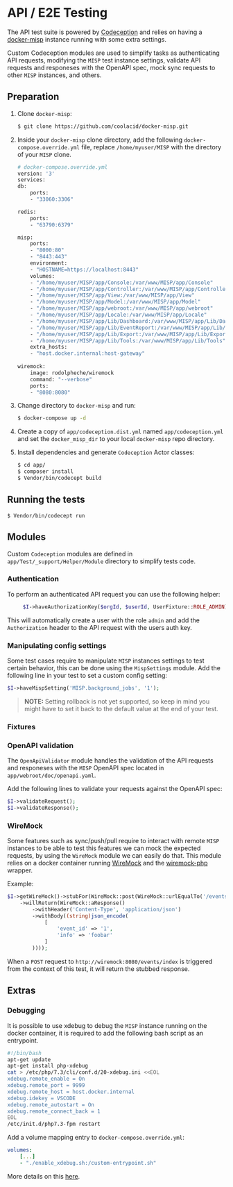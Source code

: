 # API / E2E Testing
The API test suite is powered by [Codeception](https://github.com/Codeception/Codeception) and relies on having a [docker-misp]([docker-misp](https://github.com/coolacid/docker-misp)) instance running with some extra settings.

Custom Codeception modules are used to simplify tasks as authenticating API requests, modifying the `MISP` test instance settings, validate API requests and responeses with the OpenAPI spec, mock sync requests to other `MISP` instances, and others.

## Preparation

1. Clone `docker-misp`:
    ```bash
    $ git clone https://github.com/coolacid/docker-misp.git
    ```
2. Inside your `docker-misp` clone directory, add the following `docker-compose.override.yml` file, replace `/home/myuser/MISP` with the directory of your `MISP` clone.

    ```bash
    # docker-compose.override.yml
    version: '3'
    services:
    db:
        ports:
        - "33060:3306"

    redis:
        ports:
        - "63790:6379"

    misp:
        ports:
        - "8000:80"
        - "8443:443"
        environment:
        - "HOSTNAME=https://localhost:8443"
        volumes:
        - "/home/myuser/MISP/app/Console:/var/www/MISP/app/Console"
        - "/home/myuser/MISP/app/Controller:/var/www/MISP/app/Controller"
        - "/home/myuser/MISP/app/View:/var/www/MISP/app/View"
        - "/home/myuser/MISP/app/Model:/var/www/MISP/app/Model"
        - "/home/myuser/MISP/app/webroot:/var/www/MISP/app/webroot"
        - "/home/myuser/MISP/app/Locale:/var/www/MISP/app/Locale"
        - "/home/myuser/MISP/app/Lib/Dashboard:/var/www/MISP/app/Lib/Dashboard"
        - "/home/myuser/MISP/app/Lib/EventReport:/var/www/MISP/app/Lib/EventReport"
        - "/home/myuser/MISP/app/Lib/Export:/var/www/MISP/app/Lib/Export"
        - "/home/myuser/MISP/app/Lib/Tools:/var/www/MISP/app/Lib/Tools"
        extra_hosts:
        - "host.docker.internal:host-gateway"
        
    wiremock:
        image: rodolpheche/wiremock
        command: "--verbose"
        ports:
        - "8080:8080"
    ```

3. Change directory to `docker-misp` and run:

    ```bash
    $ docker-compose up -d
    ```

4. Create a copy of `app/codeception.dist.yml` named `app/codeception.yml` and set the `docker_misp_dir` to your local `docker-misp` repo directory.


5. Install dependencies and generate `Codeception` Actor classes:
    ```bash
    $ cd app/
    $ composer install
    $ Vendor/bin/codecept build
    ```

## Running the tests
```
$ Vendor/bin/codecept run
```
## Modules
Custom `Codeception` modules are defined in `app/Test/_support/Helper/Module` directory to simplify tests code.

### Authentication
To perform an authenticated API request you can use the following helper:
```php
     $I->haveAuthorizationKey($orgId, $userId, UserFixture::ROLE_ADMIN);
```
This will automatically create a user with the role `admin` and add the `Authorization` header to the API request with the users auth key.

### Manipulating config settings
Some test cases require to manipulate `MISP` instances settings to test certain behavior, this can be done using the `MispSettings` module.
Add the following line in your test to set a custom config setting:
```php
$I->haveMispSetting('MISP.background_jobs', '1');
```

> **NOTE:** Setting rollback is not yet supported, so keep in mind you might have to set it back to the default value at the end of your test.

### Fixtures


### OpenAPI validation
The `OpenApiValidator` module handles the validation of the API requests and responeses with the `MISP` OpenAPI spec located in `app/webroot/doc/openapi.yaml`.

Add the following lines to validate your requests against the OpenAPI spec:
```php
$I->validateRequest();  
$I->validateResponse();
```

### WireMock
Some features such as sync/push/pull require to interact with remote `MISP` instances to be able to test this features we can mock the expected requests, by using the `WireMock` module we can easily do that. This module relies on a docker container running [WireMock](http://wiremock.org/) and the [wiremock-php](https://github.com/rowanhill/wiremock-php) wrapper.


Example:
```php
$I->getWireMock()->stubFor(WireMock::post(WireMock::urlEqualTo('/events/index'))
    ->willReturn(WireMock::aResponse()
        ->withHeader('Content-Type', 'application/json')
        ->withBody((string)json_encode(
            [
                'event_id' => '1',
                'info' => 'foobar'
            ]
        ))));
```

When a `POST` request to `http://wiremock:8080/events/index` is triggered from the context of this test, it will return the stubbed response.

## Extras
### Debugging
It is possible to use xdebug to debug the `MISP` instance running on the docker container, it is required to add the following bash script as an entrypoint.

```bash
#!/bin/bash
apt-get update
apt-get install php-xdebug
cat > /etc/php/7.3/cli/conf.d/20-xdebug.ini <<EOL
xdebug.remote_enable = On
xdebug.remote_port = 9999
xdebug.remote_host = host.docker.internal
xdebug.idekey = VSCODE
xdebug.remote_autostart = On
xdebug.remote_connect_back = 1
EOL
/etc/init.d/php7.3-fpm restart
```

Add a volume mapping entry to `docker-compose.override.yml`:
```yaml
volumes:
    [...]
    - "./enable_xdebug.sh:/custom-entrypoint.sh"
```

More details on this [here](https://gist.github.com/righel/669644cd8e7c9db43b06e187c7d4b839).